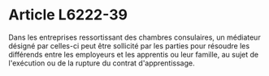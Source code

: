 # Article L6222-39

Dans les entreprises ressortissant des chambres consulaires, un médiateur désigné par celles-ci peut être sollicité par les parties pour résoudre les différends entre les employeurs et les apprentis ou leur famille, au sujet de l'exécution ou de la rupture du contrat d'apprentissage.